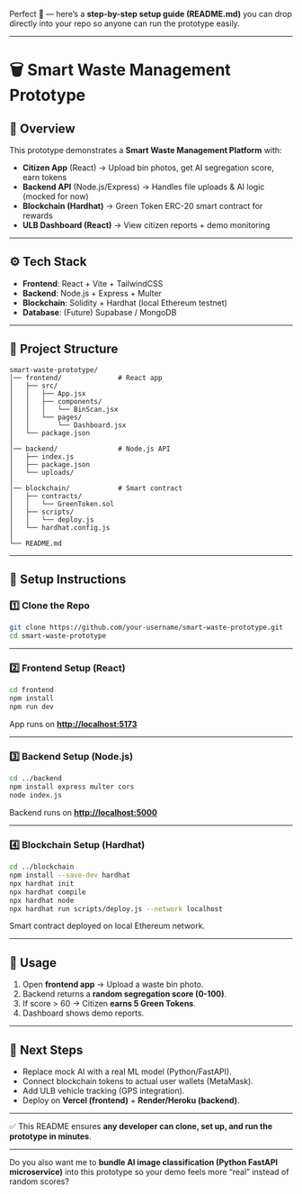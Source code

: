 Perfect 🚀 — here’s a **step-by-step setup guide (README.md)** you can drop directly into your repo so anyone can run the prototype easily.

---

# 🗑️ Smart Waste Management Prototype

## 📌 Overview

This prototype demonstrates a **Smart Waste Management Platform** with:

* **Citizen App** (React) → Upload bin photos, get AI segregation score, earn tokens
* **Backend API** (Node.js/Express) → Handles file uploads & AI logic (mocked for now)
* **Blockchain (Hardhat)** → Green Token ERC-20 smart contract for rewards
* **ULB Dashboard (React)** → View citizen reports + demo monitoring

---

## ⚙️ Tech Stack

* **Frontend**: React + Vite + TailwindCSS
* **Backend**: Node.js + Express + Multer
* **Blockchain**: Solidity + Hardhat (local Ethereum testnet)
* **Database**: (Future) Supabase / MongoDB

---

## 📂 Project Structure

```
smart-waste-prototype/
│── frontend/              # React app
│   ├── src/
│   │   ├── App.jsx
│   │   ├── components/
│   │   │   └── BinScan.jsx
│   │   └── pages/
│   │       └── Dashboard.jsx
│   └── package.json
│
│── backend/               # Node.js API
│   ├── index.js
│   ├── package.json
│   └── uploads/
│
│── blockchain/            # Smart contract
│   ├── contracts/
│   │   └── GreenToken.sol
│   ├── scripts/
│   │   └── deploy.js
│   └── hardhat.config.js
│
└── README.md
```

---

## 🚀 Setup Instructions

### 1️⃣ Clone the Repo

```bash
git clone https://github.com/your-username/smart-waste-prototype.git
cd smart-waste-prototype
```

---

### 2️⃣ Frontend Setup (React)

```bash
cd frontend
npm install
npm run dev
```

App runs on **[http://localhost:5173](http://localhost:5173)**

---

### 3️⃣ Backend Setup (Node.js)

```bash
cd ../backend
npm install express multer cors
node index.js
```

Backend runs on **[http://localhost:5000](http://localhost:5000)**

---

### 4️⃣ Blockchain Setup (Hardhat)

```bash
cd ../blockchain
npm install --save-dev hardhat
npx hardhat init
npx hardhat compile
npx hardhat node
npx hardhat run scripts/deploy.js --network localhost
```

Smart contract deployed on local Ethereum network.

---

## 🧪 Usage

1. Open **frontend app** → Upload a waste bin photo.
2. Backend returns a **random segregation score (0-100)**.
3. If score > 60 → Citizen **earns 5 Green Tokens**.
4. Dashboard shows demo reports.

---

## 🔮 Next Steps

* Replace mock AI with a real ML model (Python/FastAPI).
* Connect blockchain tokens to actual user wallets (MetaMask).
* Add ULB vehicle tracking (GPS integration).
* Deploy on **Vercel (frontend)** + **Render/Heroku (backend)**.

---

✅ This README ensures **any developer can clone, set up, and run the prototype in minutes**.

---

Do you also want me to **bundle AI image classification (Python FastAPI microservice)** into this prototype so your demo feels more “real” instead of random scores?
